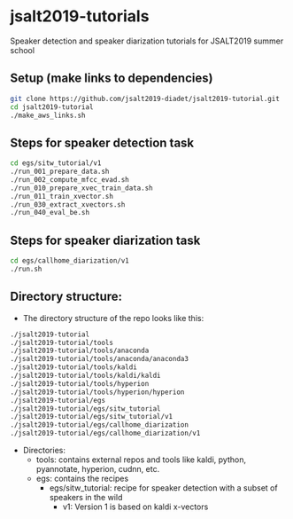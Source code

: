 # jsalt2019-tutorials

Speaker detection and speaker diarization tutorials for JSALT2019 summer school

## Setup (make links to dependencies)
```bash
git clone https://github.com/jsalt2019-diadet/jsalt2019-tutorial.git
cd jsalt2019-tutorial
./make_aws_links.sh
```

## Steps for speaker detection task
```bash
cd egs/sitw_tutorial/v1
./run_001_prepare_data.sh
./run_002_compute_mfcc_evad.sh
./run_010_prepare_xvec_train_data.sh
./run_011_train_xvector.sh
./run_030_extract_xvectors.sh
./run_040_eval_be.sh
```

## Steps for speaker diarization task
```bash
cd egs/callhome_diarization/v1
./run.sh
```
     
## Directory structure:
 - The directory structure of the repo looks like this:
```bash
./jsalt2019-tutorial
./jsalt2019-tutorial/tools
./jsalt2019-tutorial/tools/anaconda
./jsalt2019-tutorial/tools/anaconda/anaconda3
./jsalt2019-tutorial/tools/kaldi
./jsalt2019-tutorial/tools/kaldi/kaldi
./jsalt2019-tutorial/tools/hyperion
./jsalt2019-tutorial/tools/hyperion/hyperion
./jsalt2019-tutorial/egs
./jsalt2019-tutorial/egs/sitw_tutorial
./jsalt2019-tutorial/egs/sitw_tutorial/v1
./jsalt2019-tutorial/egs/callhome_diarization
./jsalt2019-tutorial/egs/callhome_diarization/v1
```
 - Directories:
    - tools: contains external repos and tools like kaldi, python, pyannotate, hyperion, cudnn, etc.
    - egs: contains the recipes
       - egs/sitw_tutorial: recipe for speaker detection with a subset of speakers in the wild
          - v1: Version 1 is based on kaldi x-vectors



